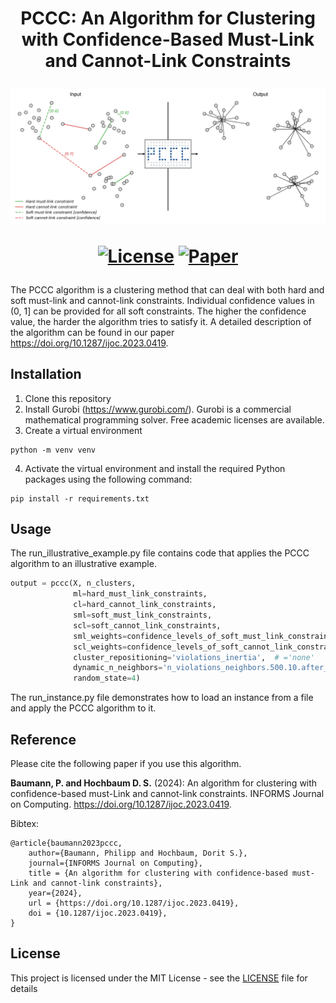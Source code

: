 
<h1 align="center">
    PCCC: An Algorithm for Clustering with Confidence-Based Must-Link
and Cannot-Link Constraints
  <br>
  
  ![MPFC](README/cover.png)

[![License](https://img.shields.io/badge/License-MIT_License-blue)](LICENSE)
[![Paper](https://img.shields.io/badge/Paper-INFORMS_Journal_on_Computing-green)](https://doi.org/10.1287/ijoc.2023.0419)

</h1>

The PCCC algorithm is a clustering method that can deal with both hard and soft must-link and cannot-link constraints. Individual confidence values in (0, 1] can be provided 
for all soft constraints. The higher the confidence value, the harder the algorithm tries to satisfy it. A detailed description of the algorithm can be found in our paper https://doi.org/10.1287/ijoc.2023.0419. 

## Installation

1) Clone this repository
2) Install Gurobi (https://www.gurobi.com/). Gurobi is a commercial mathematical programming solver. Free academic licenses are available.
3) Create a virtual environment

```
python -m venv venv
```

4) Activate the virtual environment and install the required Python packages using the following command: 

```
pip install -r requirements.txt
```


## Usage

The run_illustrative_example.py file contains code that applies the PCCC algorithm to an illustrative example.

```python
output = pccc(X, n_clusters,
              ml=hard_must_link_constraints,
              cl=hard_cannot_link_constraints,
              sml=soft_must_link_constraints,
              scl=soft_cannot_link_constraints,
              sml_weights=confidence_levels_of_soft_must_link_constraints,
              scl_weights=confidence_levels_of_soft_cannot_link_constraints,
              cluster_repositioning='violations_inertia',  # ='none'
              dynamic_n_neighbors='n_violations_neighbors.500.10.after_repositioning',  # ='none'
              random_state=4)
```

The run_instance.py file demonstrates how to load an instance from a file and apply the PCCC algorithm to it.

## Reference

Please cite the following paper if you use this algorithm.

**Baumann, P. and Hochbaum D. S.** (2024): An algorithm for clustering with confidence-based must-Link and cannot-link constraints. INFORMS Journal on Computing. https://doi.org/10.1287/ijoc.2023.0419.

Bibtex:
```
@article{baumann2023pccc,
	author={Baumann, Philipp and Hochbaum, Dorit S.},
	journal={INFORMS Journal on Computing},
	title = {An algorithm for clustering with confidence-based must-Link and cannot-link constraints},
	year={2024},
	url = {https://doi.org/10.1287/ijoc.2023.0419},
	doi = {10.1287/ijoc.2023.0419},
}
```

## License

This project is licensed under the MIT License - see the [LICENSE](LICENSE) file for details


